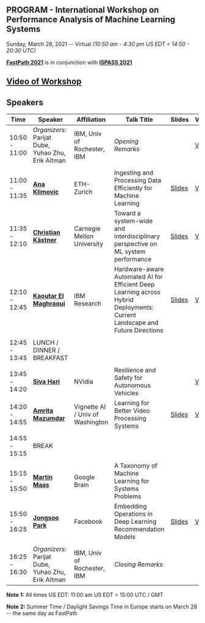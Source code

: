 ## PROGRAM - International Workshop on Performance Analysis of Machine Learning Systems
Sunday, March 28, 2021 -- Virtual *(10:50 am - 4:30 pm US EDT = 14:50 - 20:30 UTC)*

**[FastPath 2021](https://tinyurl.com/fastpath2021)** is in conjunction with **[ISPASS 2021](https://www.ispass.org/ispass2021)**

## [Video of Workshop](https://www.youtube.com/watch?v=9_6d5TJCyGw&list=PLiFY02l7XTtu56WoMabDUjo-xfESEDs14)

## Speakers 

| Time          | Speaker                                                                   | Affiliation                         | Talk Title            | Slides | Video |
| ----          | ----                                                                      | ----                                | ----                  | ----   | ----  |
| 10:50 - 11:00 | *Organizers:* Parijat Dube, Yuhao Zhu, Erik Altman                        | IBM, Univ of Rochester, IBM         | *Opening Remarks*     |        | [Video](https://www.youtube.com/watch?v=9_6d5TJCyGw&list=PLiFY02l7XTtu56WoMabDUjo-xfESEDs14&index=2) |
|               |                                                                           |                                     |                       |        | |
| 11:00 - 11:35 | **[Ana Klimovic](https://tinyurl.com/fastpath2021/Klimovic)**             | ETH-Zurich                          | Ingesting and Processing Data Efficiently for Machine Learning | [Slides](https://tinyurl.com/fastpath2021/Slides/FastPath2021_A_Klimovic.pdf)  | [Video](https://www.youtube.com/watch?v=1vNthyxtaUE&list=PLiFY02l7XTtu56WoMabDUjo-xfESEDs14&index=3) |
| 11:35 - 12:10 | **[Christian Kästner](https://tinyurl.com/fastpath2021/Kaestner)**        | Carnegie Mellon University          | Toward a system-wide and interdisciplinary perspective on ML system performance | [Slides](https://ckaestne.github.io/seai/talks/fastpath21/fastpath.html) | [Video](https://www.youtube.com/watch?v=SGJogMiRkWU&list=PLiFY02l7XTtu56WoMabDUjo-xfESEDs14&index=4) |
| 12:10 - 12:45 | **[Kaoutar El Maghraoui](https://tinyurl.com/fastpath2021/El_Maghraoui)** | IBM Research                        | Hardware-aware Automated AI for Efficient Deep Learning across Hybrid Deployments: Current Landscape and Future Directions  | [Slides](https://tinyurl.com/fastpath2021/Slides/FastPath2021_K_ElMaghroui.pdf) | [Video](https://www.youtube.com/watch?v=oGQg061Wmoo&list=PLiFY02l7XTtu56WoMabDUjo-xfESEDs14&index=5) |
|               |                                                                           |                                     |                       |       | |
| 12:45 - 13:45 | LUNCH / DINNER / BREAKFAST                                                |                                     |                       |       | |
|               |                                                                           |                                     |                       |       | |
| 13:45 - 14:20 | **[Siva Hari](https://tinyurl.com/fastpath2021/Hari)**                    | NVidia                              | Resilience and Safety for Autonomous Vehicles                  |   | [Video](https://www.youtube.com/watch?v=Oe5tEe4SRPQ&list=PLiFY02l7XTtu56WoMabDUjo-xfESEDs14&index=6) |
| 14:20 - 14:55 | **[Amrita Mazumdar](https://tinyurl.com/fastpath2021/Mazumdar)**          | Vignette AI / Univ of Washington    | Learning for Better Video Processing Systems                   | [Slides](https://tinyurl.com/fastpath2021/Slides/FastPath2021_A_Mazumdar.pdf)  | [Video](https://www.youtube.com/watch?v=mAS_o3R0qag&list=PLiFY02l7XTtu56WoMabDUjo-xfESEDs14&index=7) |
|               |                                                                           |                                     |                       |       | |
| 14:55 - 15:15 | BREAK                                                                     |                                     |                       |       | |
|               |                                                                           |                                     |                       |       | |
| 15:15 - 15:50 | **[Martin Maas](https://tinyurl.com/fastpath2021/Maas)**                  | Google Brain                        | A Taxonomy of Machine Learning for Systems Problems            |   |   |
| 15:50 - 16:25 | **[Jongsoo Park](https://tinyurl.com/fastpath2021/Park)**                 | Facebook                            | Embedding Operations in Deep Learning Recommendation Models    | [Slides](https://tinyurl.com/fastpath2021/Slides/FastPath2021_J_Park.pdf)  | [Video](https://www.youtube.com/watch?v=rsph4ohjwoc&list=PLiFY02l7XTtu56WoMabDUjo-xfESEDs14&index=8) |
|               |                                                                           |                                     |                       |       | |
| 16:25 - 16:30 | *Organizers:* Parijat Dube, Yuhao Zhu, Erik Altman                        | IBM, Univ of Rochester, IBM         | *Closing Remarks*     |       | |

**Note 1:**  All times US EDT:  11:00 am US EDT = 15:00 UTC / GMT

**Note 2:** Summer Time / Daylight Savings Time in Europe starts on March 28 -- the same day as FastPath
